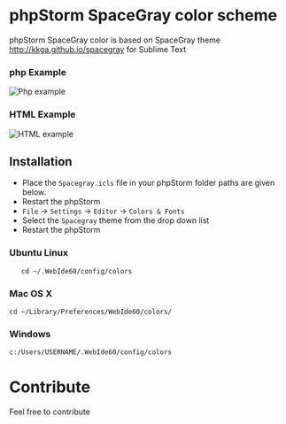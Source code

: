 phpStorm SpaceGray color scheme
==================

phpStorm SpaceGray color is based on SpaceGray theme http://kkga.github.io/spacegray for Sublime Text

### php Example ###
![Php example](http://i.imgur.com/7Xakbf7.png)

### HTML Example ###
![HTML example](http://i.imgur.com/6pcqHd8.jpg)

## Installation ##

- Place the `Spacegray.icls` file in your phpStorm folder paths are given below. 
- Restart the phpStorm
- `File` -> `Settings` -> `Editor` -> `Colors & Fonts`
- Select the `Spacegray` theme from the drop down list
- Restart the phpStorm


### Ubuntu Linux ###
       cd ~/.WebIde60/config/colors

### Mac OS X ###

    cd ~/Library/Preferences/WebIde60/colors/

### Windows ###

    c:/Users/USERNAME/.WebIde60/config/colors

# Contribute #

Feel free to contribute 
